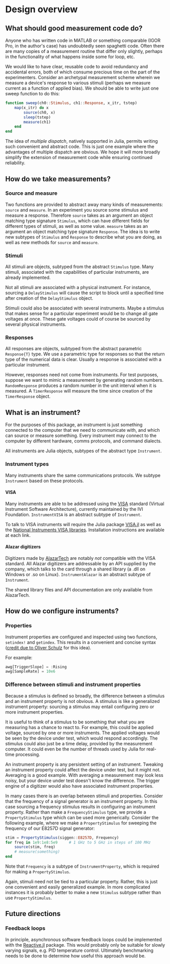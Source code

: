 
<a id='Design-overview-1'></a>

# Design overview


<a id='What-should-good-measurement-code-do?-1'></a>

## What should good measurement code do?


Anyone who has written code in MATLAB or something comparable (IGOR Pro, in the author's case) has undoubtedly seen spaghetti code. Often there are many copies of a measurement routine that differ only slightly, perhaps in the functionality of what happens inside some for loop, etc.


We would like to have clear, reusable code to avoid redundancy and accidental errors, both of which consume precious time on the part of the experimenters. Consider an archetypal measurement scheme wherein we measure a device's response to various stimuli (perhaps we measure current as a function of applied bias). We should be able to write just one sweep function to do this:


```julia
function sweep(ch0::Stimulus, ch1::Response, x_itr, tstep)
	map(x_itr) do x
    	source(ch0, x)
		sleep(tstep)
		measure(ch1)
	end
end
```


The idea of *multiple dispatch*, natively supported in Julia, permits writing such convenient and abstract code. This is just one example where the advantages of multiple dispatch are obvious. We hope it will more broadly simplify the extension of measurement code while ensuring continued reliability.


<a id='How-do-we-take-measurements?-1'></a>

## How do we take measurements?


<a id='Source-and-measure-1'></a>

### Source and measure


Two functions are provided to abstract away many kinds of measurements: `source` and `measure`. In an experiment you source some stimulus and measure a response. Therefore `source` takes as an argument an object matching type signature `Stimulus`, which can have different fields for different types of stimuli, as well as some value. `measure` takes as an argument an object matching type signature `Response`. The idea is to write new subtypes of `Stimulus` and `Response` to describe what you are doing, as well as new methods for `source` and `measure`.


<a id='Stimuli-1'></a>

### Stimuli


All stimuli are objects, subtyped from the abstract `Stimulus` type. Many stimuli, associated with the capabilities of particular instruments, are already implemented.


Not all stimuli are associated with a physical instrument. For instance, sourcing a `DelayStimulus` will cause the script to block until a specified time after creation of the `DelayStimulus` object.


Stimuli could also be associated with several instruments. Maybe a stimulus that makes sense for a particular experiment would be to change all gate voltages at once. These gate voltages could of course be sourced by several physical instruments.


<a id='Responses-1'></a>

### Responses


All responses are objects, subtyped from the abstract parametric `Response{T}` type. We use a parametric type for responses so that the return type of the numerical data is clear. Usually a response is associated with a particular instrument.


However, responses need not come from instruments. For test purposes, suppose we want to mimic a measurement by generating random numbers. `RandomResponse` produces a random number in the unit interval when it is measured. A `TimerResponse` will measure the time since creation of the `TimerResponse` object.


<a id='What-is-an-instrument?-1'></a>

## What is an instrument?


For the purposes of this package, an instrument is just something connected to the computer that we need to communicate with, and which can source or measure something. Every instrument may connect to the computer by different hardware, comms protocols, and command dialects.


All instruments are Julia objects, subtypes of the abstract type `Instrument`.


<a id='Instrument-types-1'></a>

### Instrument types


Many instruments share the same communications protocols. We subtype `Instrument` based on these protocols.


<a id='VISA-1'></a>

#### VISA


Many instruments are able to be addressed using the [VISA](http://www.ivifoundation.org/docs/vpp432_2014-06-19.pdf) standard (Virtual Instrument Software Architecture), currently maintained by the IVI Foundation. `InstrumentVISA` is an abstract subtype of `Instrument`.


To talk to VISA instruments will require the Julia package [VISA.jl](http://www.github.com/ajkeller34/VISA.jl) as well as the [National Instruments VISA libraries](https://www.ni.com/visa/). Installation instructions are available at each link.


<a id='Alazar-digitizers-1'></a>

#### Alazar digitizers


Digitizers made by [AlazarTech](http://www.alazartech.com) are notably *not* compatible with the VISA standard. All Alazar digitizers are addressable by an API supplied by the company, which talks to the card through a shared library (a .dll on Windows or .so on Linux). `InstrumentAlazar` is an abstract subtype of `Instrument`.


The shared library files and API documentation are only available from AlazarTech.


<a id='How-do-we-configure-instruments?-1'></a>

## How do we configure instruments?


<a id='Properties-1'></a>

### Properties


Instrument properties are configured and inspected using two functions, `setindex!` and `getindex`. This results in a convenient and concise syntax ([credit due to Oliver Schulz](https://groups.google.com/d/msg/julia-users/Dt6nbfhtaNQ/81KgQmttCwAJ) for this idea).


For example:


```julia
awg[TriggerSlope] = :Rising
awg[SampleRate] = 10e6
```


<a id='Difference-between-stimuli-and-instrument-properties-1'></a>

### Difference between stimuli and instrument properties


Because a stimulus is defined so broadly, the difference between a stimulus and an instrument property is not obvious. A stimulus is like a generalized instrument property: sourcing a stimulus may entail configuring zero or more instrument properties.


It is useful to think of a stimulus to be something that what you are measuring has a chance to react to. For example, this could be applied voltage, sourced by one or more instruments. The applied voltages would be seen by the device under test, which would respond accordingly. The stimulus could also just be a time delay, provided by the measurement computer. It could even be the number of threads used by Julia for real-time processing.


An instrument property is any persistent setting of an instrument. Tweaking an instrument property could affect the device under test, but it might not. Averaging is a good example. With averaging a measurement may look less noisy, but your device under test doesn't know the difference. The trigger engine of a digitizer would also have associated instrument properties.


In many cases there is an overlap between stimuli and properties. Consider that the frequency of a signal generator is an instrument property. In this case sourcing a frequency stimulus results in configuring an instrument property. Rather than make a `FrequencyStimulus` type, we provide a `PropertyStimulus` type which can be used more generically. Consider the following example, where we make a `PropertyStimulus` for sweeping the frequency of our E8257D signal generator:


```julia
stim = PropertyStimulus(siggen::E8257D, Frequency)
for freq in 1e9:1e8:5e9     # 1 GHz to 5 GHz in steps of 100 MHz
    source(stim, freq)
    # measure(something)
end
```


Note that `Frequency` is a subtype of `InstrumentProperty`, which is required for making a `PropertyStimulus`.


Again, stimuli need not be tied to a particular property. Rather, this is just one convenient and easily generalized example. In more complicated instances it is probably better to make a new `Stimulus` subtype rather than use `PropertyStimulus`.


<a id='Future-directions-1'></a>

## Future directions


<a id='Feedback-loops-1'></a>

### Feedback loops


In principle, asynchronous software feedback loops could be implemented with the [Reactive.jl](http://www.github.com/shashi/Reactive.jl) package. This would probably only be suitable for slowly varying signals, e.g. PID temperature control. Ultimately benchmarking needs to be done to determine how useful this approach would be.

